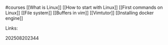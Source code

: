 #courses
[[What is Linux]]
[[How to start with Linux]]
[[First commands on Linux]]
[[File system]]
[[Buffers in vim]]
[[Vimtutor]]
[[Installing docker engine]]

Links:

202508202344


